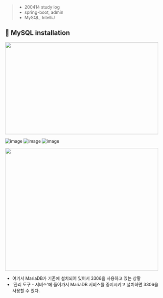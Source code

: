 > - 200414 study log
> - spring-boot, admin
> - MySQL, IntelliJ

## 🔖 MySQL installation

<p><img src="https://user-images.githubusercontent.com/41675375/79139641-a2caa000-7df1-11ea-9470-2407aa78f4cd.png" width="500" height="300"></p>

![image](https://user-images.githubusercontent.com/41675375/79139714-bece4180-7df1-11ea-85d8-b00cf677ba8a.png)
![image](https://user-images.githubusercontent.com/41675375/79139740-ce4d8a80-7df1-11ea-9ec1-27f857fd4f2d.png)
![image](https://user-images.githubusercontent.com/41675375/79139772-defe0080-7df1-11ea-9533-1b7feaf3c065.png)

<p><img src="https://user-images.githubusercontent.com/41675375/79143133-a3fecb80-7df7-11ea-8261-1432ed09e8dc.png" width="500" height="400"></p>

- 여기서 MariaDB가 기존에 설치되어 있어서 3306을 사용하고 있는 상황
- '관리 도구 - 서비스'에 들어가서 MariaDB 서비스를 중지시키고 설치하면 3306을 사용할 수 있다.


